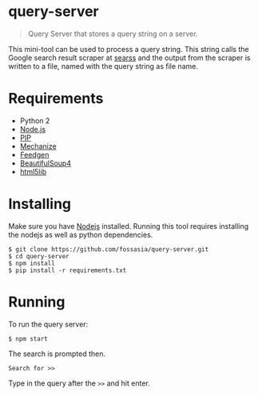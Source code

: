# query-server
> Query Server that stores a query string on a server.

This mini-tool can be used to process a query string. This string calls the Google search result scraper at [searss](https://github.com/fossasia/searss) and the output from the scraper is written to a file, named with the query string as file name.



# Requirements
* Python 2
* [Node.js](https://nodejs.org/en/)
* [PIP](https://pip.pypa.io/en/stable/installing/)
* [Mechanize](http://wwwsearch.sourceforge.net/mechanize/)
* [Feedgen](https://github.com/lkiesow/python-feedgen)
* [BeautifulSoup4](https://www.crummy.com/software/BeautifulSoup/bs4/doc/)
* [html5lib](https://pypi.python.org/pypi/html5lib)

# Installing
Make sure you have [Nodejs](https://nodejs.org/en/) installed.
Running this tool requires installing the nodejs as well as python dependencies.
```
$ git clone https://github.com/fossasia/query-server.git 
$ cd query-server
$ npm install
$ pip install -r requirements.txt
```

# Running
To run the query server: 
```
$ npm start
```
The search is prompted then.
```
Search for >>
```
Type in the query after the `>>` and hit enter.
